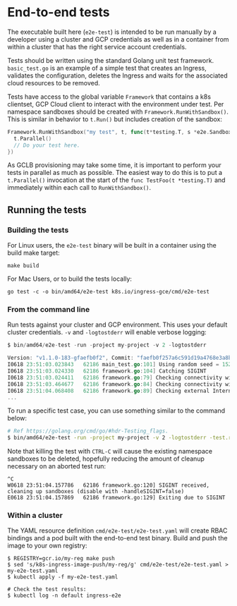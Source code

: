 # End-to-end tests

The executable built here (`e2e-test`) is intended to be run manually by a
developer using a cluster and GCP credentials as well as in a container from
within a cluster that has the right service account credentials.

Tests should be written using the standard Golang unit test framework.
`basic_test.go` is an example of a simple test that creates an Ingress,
validates the configuration, deletes the Ingress and waits for the associated
cloud resources to be removed.

Tests have access to the global variable `Framework` that contains a k8s
clientset, GCP Cloud client to interact with the environment under test. Per
namespace sandboxes should be created with `Framework.RunWithSandbox()`. This
is similar in behavior to `t.Run()` but includes creation of the sandbox:

```go
Framework.RunWithSandbox("my test", t, func(t*testing.T, s *e2e.Sandbox) {
  t.Parallel()
  // Do your test here.
})
```

As GCLB provisioning may take some time, it is important to perform your tests
in parallel as much as possible. The easiest way to do this is to put a
`t.Parallel()` invocation at the start of the `func TestFoo(t *testing.T)` and
immediately within each call to `RunWithSandbox()`.

## Running the tests

### Building the tests

For Linux users, the `e2e-test` binary will be built in a container using the
build make target:

```console
make build
```

For Mac Users, or to build the tests locally:
```console
go test -c -o bin/amd64/e2e-test k8s.io/ingress-gce/cmd/e2e-test
```

### From the command line

Run tests against your cluster and GCP environment. This uses your default
cluster credentials. `-v` and `-logtostderr` will enable verbose logging:

```go
$ bin/amd64/e2e-test -run -project my-project -v 2 -logtostderr

Version: "v1.1.0-183-gfaefb0f2", Commit: "faefb0f257a6c591d19a4768e3a8bc776ad14d33"
I0618 23:51:03.023843   62186 main_test.go:101] Using random seed = 1529391063023834550
I0618 23:51:03.024330   62186 framework.go:104] Catching SIGINT
I0618 23:51:03.024411   62186 framework.go:79] Checking connectivity with Kubernetes API
I0618 23:51:03.464677   62186 framework.go:84] Checking connectivity with Google Cloud API (get project "my-project")
I0618 23:51:04.068408   62186 framework.go:89] Checking external Internet connectivity
...
```

To run a specific test case, you can use something similar to the command below:

```bash
# Ref https://golang.org/cmd/go/#hdr-Testing_flags.
$ bin/amd64/e2e-test -run -project my-project -v 2 -logtostderr -test.run=TestIAP
```

Note that killing the test with `CTRL-C` will cause the existing namespace
sandboxes to be deleted, hopefully reducing the amount of cleanup necessary on
an aborted test run:

```text
^C
W0618 23:51:04.157786   62186 framework.go:120] SIGINT received, cleaning up sandboxes (disable with -handleSIGINT=false)
E0618 23:51:04.157869   62186 framework.go:129] Exiting due to SIGINT
```

### Within a cluster

The YAML resource definition `cmd/e2e-test/e2e-test.yaml` will create RBAC
bindings and a pod built with the end-to-end test binary. Build and push the
image to your own registry:

```shell
$ REGISTRY=gcr.io/my-reg make push
$ sed 's/k8s-ingress-image-push/my-reg/g' cmd/e2e-test/e2e-test.yaml > my-e2e-test.yaml
$ kubectl apply -f my-e2e-test.yaml

# Check the test results:
$ kubectl log -n default ingress-e2e
```
